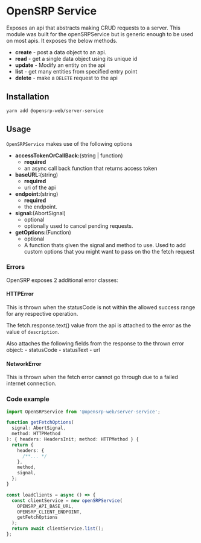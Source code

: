 # OpenSRP Service

Exposes an api that abstracts making CRUD requests to a server. This module was built for the openSRPService but is
generic enough to be used on most apis. It exposes the below methods.

- **create** - post a data object to an api.
- **read** - get a single data object using its unique id
- **update** - Modify an entity on the api
- **list** - get many entities from specified entry point
- **delete** - make a `DELETE` request to the api

## Installation

```node
yarn add @opensrp-web/server-service
```

## Usage

`OpenSRPService` makes use of the following options

- **accessTokenOrCallBack:**(string | function)
  - **required**
  - an async call back function that returns access token
- **baseURL:**(string)
  - **required**
  - uri of the api
- **endpoint:**(string)
  - **required**
  - the endpoint.
- **signal:**(AbortSignal)
  - optional
  - optionally used to cancel pending requests.
- **getOptions:**(Function)
  - optional
  - A function thats given the signal and method to use. Used to add custom options that you might want to pass on tho the fetch request

### Errors

OpenSRP exposes 2 additional error classes:

#### HTTPError

This is thrown when the statusCode is not within the allowed success range for any respective operation.

The fetch.response.text() value from the api is attached to the error as the value of `description`.

Also attaches the following fields from the response to the thrown error object: - statusCode - statusText - url

#### NetworkError

This is thrown when the fetch error cannot go through due to a failed internet connection.

### Code example

```typescript
import OpenSRPService from '@opensrp-web/server-service';

function getFetchOptions(
  signal: AbortSignal,
  method: HTTPMethod
): { headers: HeadersInit; method: HTTPMethod } {
  return {
    headers: {
      /**... */
    },
    method,
    signal,
  };
}

const loadClients = async () => {
  const clientService = new openSRPService(
    OPENSRP_API_BASE_URL,
    OPENSRP_CLIENT_ENDPOINT,
    getFetchOptions
  );
  return await clientService.list();
};
```
